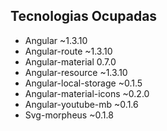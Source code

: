 ## Tecnologias Ocupadas


- Angular ~1.3.10
- Angular-route ~1.3.10
- Angular-material 0.7.0
- Angular-resource ~1.3.10
- Angular-local-storage ~0.1.5
- Angular-material-icons ~0.2.0
- Angular-youtube-mb ~0.1.6
- Svg-morpheus ~0.1.8